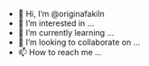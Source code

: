 - 👋 Hi, I’m @originafakiln
- 👀 I’m interested in ...
- 🌱 I’m currently learning ...
- 💞️ I’m looking to collaborate on ...
- 📫 How to reach me ...

<!---
originafakiln/originafakiln is a ✨ special ✨ repository because its `README.md` (this file) appears on your GitHub profile.
You can click the Preview link to take a look at your changes.
--->
